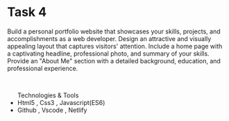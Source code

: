 <h1>Task 4</h1>
<p>Build a personal portfolio website that showcases your skills, projects, and accomplishments as a web developer. Design an attractive and visually appealing layout that captures visitors' attention. Include a home page with a captivating headline, professional photo, and summary of your skills. Provide an "About Me" section with a detailed background, education, and professional experience.</p><br>
<ul>
  <caption>Technologies & Tools</caption>
  <li>Html5 , Css3 , Javascript(ES6)</li>
  <li>Github , Vscode , Netlify</li>
</ul>

